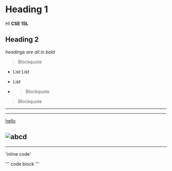 # Heading 1

*Hi*
**CSE 15L**

## Heading 2

*headings are all in bold*

> Blockquote
* List
 List
- List
- > Blockquote	

> Blockquote	

---
***
[hello](http://a.com)

![abcd](file:///Users/xzr/Desktop/Screen%20Shot%202022-02-23%20at%209.27.32%20PM.png)
---
***

'inline code'

'''
code block
'''

